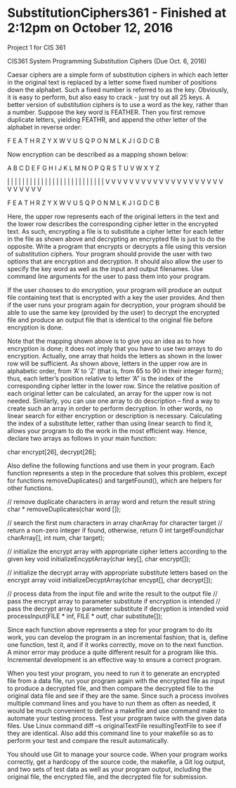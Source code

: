 # SubstitutionCiphers361 - Finished at 2:12pm on October 12, 2016
Project 1 for CIS 361

CIS361 System Programming
Substitution Ciphers
(Due Oct. 6, 2016)

Caesar ciphers are a simple form of substitution ciphers in which each letter in the original text is replaced by a
letter some fixed number of positions down the alphabet. Such a fixed number is referred to as the key.
Obviously, it is easy to perform, but also easy to crack - just try out all 25 keys. A better version of substitution
ciphers is to use a word as the key, rather than a number.
Suppose the key word is FEATHER. Then you first remove duplicate letters, yielding FEATHR, and append the
other letter of the alphabet in reverse order:

F E A T H R Z Y X W V U S Q P O N M L K J I G D C B

Now encryption can be described as a mapping shown below:

A B C D E F G H I J K L M N O P Q R S T U V W X Y Z

| | | | | | | | | | | | | | | | | | | | | | | | | |
V V V V V V V V V V V V V V V V V V V V V V V V V V

F E A T H R Z Y X W V U S Q P O N M L K J I G D C B

Here, the upper row represents each of the original letters in the text and the lower row describes the
corresponding cipher letter in the encrypted text. As such, encrypting a file is to substitute a cipher letter for
each letter in the file as shown above and decrypting an encrypted file is just to do the opposite.
Write a program that encrypts or decrypts a file using this version of substitution ciphers. Your program should
provide the user with two options that are encryption and decryption. It should also allow the user to specify
the key word as well as the input and output filenames. Use command line arguments for the user to pass
them into your program.

If the user chooses to do encryption, your program will produce an output file containing text that is encrypted
with a key the user provides. And then if the user runs your program again for decryption, your program
should be able to use the same key (provided by the user) to decrypt the encrypted file and produce an output
file that is identical to the original file before encryption is done.

Note that the mapping shown above is to give you an idea as to how encryption is done; it does not imply that
you have to use two arrays to do encryption. Actually, one array that holds the letters as shown in the lower
row will be sufficient. As shown above, letters in the upper row are in alphabetic order, from ‘A’ to ‘Z’ (that is,
from 65 to 90 in their integer form); thus, each letter’s position relative to letter ‘A” is the index of the
corresponding cipher letter in the lower row. Since the relative position of each original letter can be
calculated, an array for the upper row is not needed. Similarly, you can use one array to do description – find a
way to create such an array in order to perform decryption. In other words, no linear search for either
encryption or description is necessary. Calculating the index of a substitute letter, rather than using linear
search to find it, allows your program to do the work in the most efficient way. Hence, declare two arrays as
follows in your main function:

char encrypt[26], decrypt[26];

Also define the following functions and use them in your program. Each function represents a step in the
procedure that solves this problem, except for functions removeDuplicates() and targetFound(), which are
helpers for other functions.

// remove duplicate characters in array word and return the result string
char * removeDuplicates(char word []);

// search the first num characters in array charArray for character target
// return a non-zero integer if found, otherwise, return 0
int targetFound(char charArray[], int num, char target);

// initialize the encrypt array with appropriate cipher letters according to the given key
void initializeEncyptArray(char key[], char encrypt[]);

// initialize the decrypt array with appropriate substitute letters based on the encrypt array
void initializeDecyptArray(char encypt[], char decrypt[]);

// process data from the input file and write the result to the output file
// pass the encrypt array to parameter substitute if encryption is intended
// pass the decrypt array to parameter substitute if decryption is intended
void processInput(FILE * inf, FILE * outf, char substitute[]);

Since each function above represents a step for your program to do its work, you can develop the program in
an incremental fashion; that is, define one function, test it, and if it works correctly, move on to the next
function. A minor error may produce a quite different result for a program like this. Incremental development
is an effective way to ensure a correct program.

When you test your program, you need to run it to generate an encrypted file from a data file, run your
program again with the encrypted file as input to produce a decrypted file, and then compare the decrypted
file to the original data file and see if they are the same. Since such a process involves multiple command lines
and you have to run them as often as needed, it would be much convenient to define a makefile and use
command make to automate your testing process. Test your program twice with the given data files. Use Linux
command diff –s originalTextFile resultingTextFile to see if they are identical. Also add this command line to
your makefile so as to perform your test and compare the result automatically.

You should use Git to manage your source code. When your program works correctly, get a hardcopy of the
source code, the makefile, a Git log output, and two sets of test data as well as your program output, including
the original file, the encrypted file, and the decrypted file for submission.

